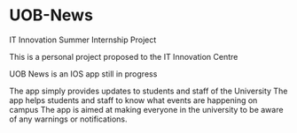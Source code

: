 # UOB-News
IT Innovation Summer Internship Project

This is a personal project proposed to the IT Innovation Centre

UOB News is an IOS app still in progress

The app simply provides updates to students and staff of the University 
The app helps students and staff to know what events are happening on campus
The app is aimed at making everyone in the university to be aware of any warnings or notifications. 
